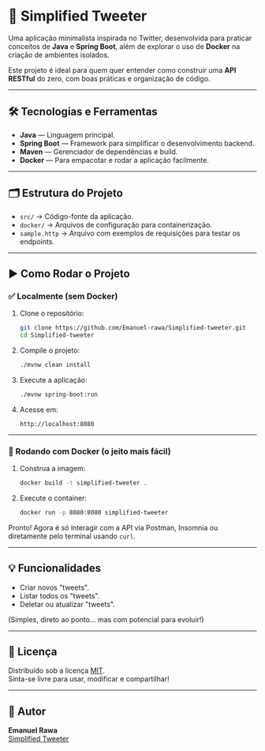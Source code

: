# 🚀 Simplified Tweeter

Uma aplicação minimalista inspirada no Twitter, desenvolvida para praticar conceitos de **Java** e **Spring Boot**, além de explorar o uso de **Docker** na criação de ambientes isolados.

Este projeto é ideal para quem quer entender como construir uma **API RESTful** do zero, com boas práticas e organização de código.

---

## 🛠️ Tecnologias e Ferramentas

- **Java** — Linguagem principal.
- **Spring Boot** — Framework para simplificar o desenvolvimento backend.
- **Maven** — Gerenciador de dependências e build.
- **Docker** — Para empacotar e rodar a aplicação facilmente.

---

## 🗂️ Estrutura do Projeto

- `src/` → Código-fonte da aplicação.
- `docker/` → Arquivos de configuração para containerização.
- `sample.http` → Arquivo com exemplos de requisições para testar os endpoints.

---

## ▶️ Como Rodar o Projeto

### ✅ Localmente (sem Docker)

1. Clone o repositório:

   ```bash
   git clone https://github.com/Emanuel-rawa/Simplified-tweeter.git
   cd Simplified-tweeter
   ```

2. Compile o projeto:

   ```bash
   ./mvnw clean install
   ```

3. Execute a aplicação:

   ```bash
   ./mvnw spring-boot:run
   ```

4. Acesse em:

   ```
   http://localhost:8080
   ```

---

### 🐳 Rodando com Docker (o jeito mais fácil)

1. Construa a imagem:

   ```bash
   docker build -t simplified-tweeter .
   ```

2. Execute o container:

   ```bash
   docker run -p 8080:8080 simplified-tweeter
   ```

Pronto! Agora é só interagir com a API via Postman, Insomnia ou diretamente pelo terminal usando `curl`.

---

## 💡 Funcionalidades

- Criar novos "tweets".
- Listar todos os "tweets".
- Deletar ou atualizar "tweets".

(Simples, direto ao ponto… mas com potencial para evoluir!)

---

## 📄 Licença

Distribuído sob a licença [MIT](LICENSE).  
Sinta-se livre para usar, modificar e compartilhar!

---

## 👤 Autor

**Emanuel Rawa**  
[Simplified Tweeter](https://github.com/Emanuel-rawa/Simplified-tweeter)
